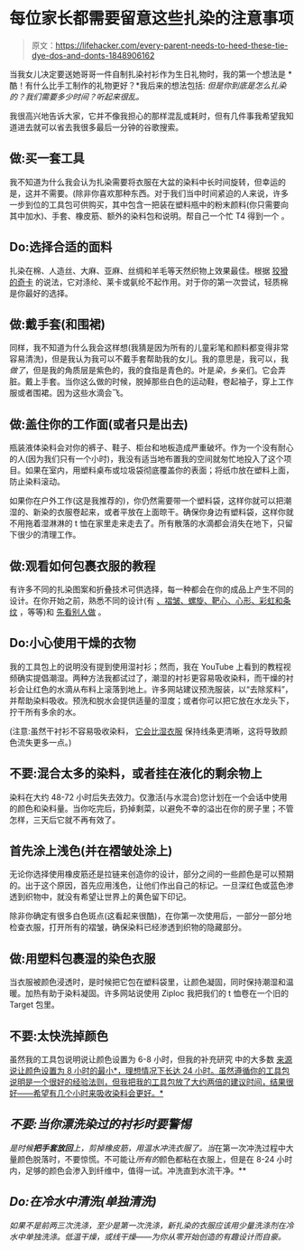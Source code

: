 # 每位家长都需要留意这些扎染的注意事项

> 原文：<https://lifehacker.com/every-parent-needs-to-heed-these-tie-dye-dos-and-donts-1848906162>

当我女儿决定要送她哥哥一件自制扎染衬衫作为生日礼物时，我的第一个想法是 *酷！有什么比手工制作的礼物更好？*我后来的想法包括: *但是你到底是怎么扎染的？我们需要多少时间？听起来很乱。*



我很高兴地告诉大家，它并不像我担心的那样混乱或耗时，但有几件事我希望我知道进去就可以省去我很多最后一分钟的谷歌搜索。

## 做:买一套工具

我不知道为什么我会认为扎染需要将衣服在大盆的染料中长时间旋转，但幸运的是，这并不需要。(除非你喜欢那种东西。对于我们当中时间紧迫的人来说，许多一步到位的工具包可供购买，其中包含一把装在塑料瓶中的粉末颜料(你只需要向其中加水)、手套、橡皮筋、额外的染料包和说明。帮自己一个忙 T4 得到一个 。

## Do:选择合适的面料

扎染在棉、人造丝、大麻、亚麻、丝绸和羊毛等天然织物上效果最佳。根据 [狡猾的奇卡](https://craftychica.com/2020/07/10-tie-dye-tips/) 的说法，它对涤纶、莱卡或氨纶不起作用。对于你的第一次尝试，轻质棉是你最好的选择。

## 做:戴手套(和围裙)

同样，我不知道为什么我会这样想(我猜是因为所有的儿童彩笔和颜料都变得非常容易清洗)，但是我认为我可以不戴手套帮助我的女儿。我的意思是，我可以，我*做了*，但是我的角质层是紫色的，我的食指是青色的。叶是*染*，乡亲们。它会弄脏。戴上手套。当你这么做的时候，脱掉那些白色的运动鞋，卷起袖子，穿上工作服或者围裙。因为这些水滴会飞。

## **做:盖住你的工作面(或者只是出去)**

瓶装液体染料会对你的裤子、鞋子、柜台和地板造成严重破坏。作为一个没有耐心的人(因为我们只有一个小时)，我没有适当地布置我的空间就匆忙地投入了这个项目。如果在室内，用塑料桌布或垃圾袋彻底覆盖你的表面；将纸巾放在塑料上面，防止染料滚动。

如果你在户外工作(这是我推荐的)，你仍然需要带一个塑料袋，这样你就可以把潮湿的、新染的衣服卷起来，或者平放在上面晾干。确保你身边有塑料袋，这样你就不用拖着湿淋淋的 t 恤在家里走来走去了。所有散落的水滴都会消失在地下，只留下很少的清理工作。

## 做:观看如何包裹衣服的教程

有许多不同的扎染图案和折叠技术可供选择，每一种都会在你的成品上产生不同的设计。在你开始之前，熟悉不同的设计(有 [、褶皱、螺旋、靶心、心形、彩虹和条纹](https://sarahmaker.com/tie-dye-patterns/) ，等等)和 [先看别人做](https://www.google.com/search?q=how+to+make+a+bullsyes+tie+dye&oq=how+to+make+a+bullsyes+tie+dye&aqs=chrome..69i57j0i13j0i22i30l5j0i10i22i30j0i390l2.5941j0j7&sourceid=chrome&ie=UTF-8#kpvalbx=__KZ6YquCF5OZptQPzPi9uAg18) 。

## **Do:小心使用干燥的衣物**

我的工具包上的说明没有提到使用湿衬衫；然而，我在 YouTube 上看到的教程视频确实提倡潮湿。两种方法我都试过了，潮湿的衬衫更容易吸收染料，而干燥的衬衫会让红色的水滴从布料上滚落到地上。许多网站建议预洗服装，以“去除浆料”，并帮助染料吸收。预洗和脱水会提供适量的湿度；或者你可以把它放在水龙头下，拧干所有多余的水。

(注意:虽然干衬衫不容易吸收染料， [它会比湿衣服](https://craftychica.com/2020/07/10-tie-dye-tips/) 保持线条更清晰，这将导致颜色流失更多一点。)

## 不要:混合太多的染料，或者挂在液化的剩余物上

染料在大约 48-72 小时后失去效力。仅激活(与水混合)您计划在一个会话中使用的颜色和染料量。当你吃完后，扔掉剩菜，以避免不幸的溢出在你的房子里；不管怎样，三天后它就不再有效了。

## 首先涂上浅色(并在褶皱处涂上)

无论你选择使用橡皮筋还是拉链来创造你的设计，部分之间的一些颜色是可以预期的。出于这个原因，首先应用浅色，让他们作出自己的标记。一旦深红色或蓝色渗透到织物中，就没有希望让世界上的黄色留下印记。

除非你确定有很多白色斑点(这看起来很酷)，在你第一次使用后，一部分一部分地检查衣服，打开所有的褶皱，确保染料已经渗透到织物的隐藏部分。

## 做:用塑料包裹湿的染色衣服

当衣服被颜色浸透时，是时候把它包在塑料袋里，让颜色凝固，同时保持潮湿和温暖。加热有助于染料凝固。许多网站说使用 Ziploc 我把我们的 t 恤卷在一个旧的 Target 包里。

## 不要:太快洗掉颜色

虽然我的工具包说明说让颜色设置为 6-8 小时，但我的补充研究 中的大多数 [来源说让颜色设置为 8 小时的最小*，理想情况下长达 24 小时。虽然遵循你的工具包说明是一个很好的经验法则，但我把我的工具包放了大约两倍的建议时间，结果很好——希望有几个小时来吸收染料会更好。*](https://theneonteaparty.com/online-craft-studio/tie-dye/how-to-prep-wash-tie-dye/)

## *不要:当你漂洗染过的衬衫时要警惕*

*是时候**把手套放回**上，剪掉橡皮筋，用温水冲洗衣服了。当*在第一次冲洗过程中大量颜色脱落时，不要惊慌。不可能让*所有的*颜色都粘在衣服上，但是在 8-24 小时内，足够的颜色会渗入到纤维中，值得一试。冲洗直到水流干净。**

## *Do:在冷水中清洗(单独清洗)*

*如果不是前两三次洗涤，至少是第一次洗涤，新扎染的衣服应该用少量洗涤剂在冷水中单独洗涤。低温干燥，或线干燥——为你从零开始创造的有趣设计而自豪。*